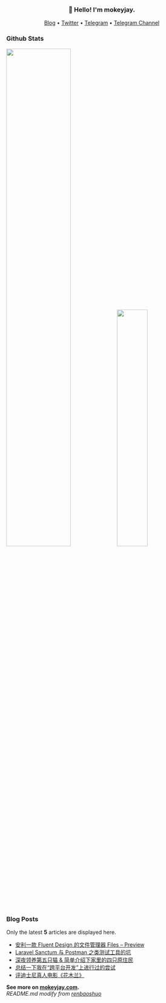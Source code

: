 <h3 align="center">👋 Hello! I'm mokeyjay.</h3>

<p align="center">
  <a target="_blank" href="https://www.mokeyjay.com/">Blog</a> •
  <a target="_blank" href="https://twitter.com/ttmokeyjay">Twitter</a> •
  <a target="_blank" href="https://t.me/mokeyjay">Telegram</a> •
  <a target="_blank" href="https://t.me/mokeyjay_channel">Telegram Channel</a>
</p>

### Github Stats

<a href="https://github.com/mokeyjay"><img src="https://github-readme-stats.vercel.app/api?username=mokeyjay&show_icons=true&layout=compact&count_private=true&hide_title=true&theme=default" style="width: 58%; max-width: 58%; min-width: 58%;"><img src="https://github-readme-stats.vercel.app/api/top-langs/?username=mokeyjay&layout=compact&count_private=true&theme=default" style="width: 40%; max-width: 40%; min-width: 40%;"></a>

### Blog Posts

Only the latest **5** articles are displayed here.

* [安利一款 Fluent Design 的文件管理器 Files – Preview](https://www.mokeyjay.com/archives/2864)
* [Laravel Sanctum 与 Postman 之类测试工具的坑](https://www.mokeyjay.com/archives/2852)
* [深夜领养第五只猫 & 简单介绍下家里的四只原住民](https://www.mokeyjay.com/archives/2845)
* [总结一下我在“跨平台开发”上进行过的尝试](https://www.mokeyjay.com/archives/2840)
* [评迪士尼真人电影《花木兰》](https://www.mokeyjay.com/archives/2820)

**See more on [mokeyjay.com](https://www.mokeyjay.com).**  
*README.md modify from [renbaoshuo](https://github.com/renbaoshuo/renbaoshuo/blob/master/README.md)*

